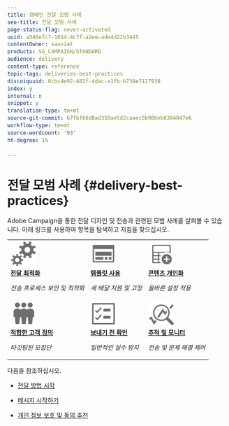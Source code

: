 ```yaml
---
title: 캠페인 전달 모범 사례
seo-title: 전달 모범 사례
page-status-flag: never-activated
uuid: a540efc7-105d-4c7f-a2ee-ade4d22b3445
contentOwner: sauviat
products: SG_CAMPAIGN/STANDARD
audience: delivery
content-type: reference
topic-tags: deliveries-best-practices
discoiquuid: 0cbc4e92-482f-4dac-a1fb-b738e7127938
index: y
internal: n
snippet: y
translation-type: tm+mt
source-git-commit: 67fbf66d8ad358ae5d2caaec5b90beb6304047e6
workflow-type: tm+mt
source-wordcount: '93'
ht-degree: 1%

---
```



# 전달 모범 사례 {#delivery-best-practices}

Adobe Campaign을 통한 전달 디자인 및 전송과 관련된 모범 사례를 살펴볼 수 있습니다. 아래 링크를 사용하여 항목을 탐색하고 지침을 찾으십시오.

<table>
<tr>
  <td>
    <a href="optimize-delivery.md">
      <img alt="최적화" src="assets/do-not-localize/optimize.svg" width="60px"/>
    </a>
    <div>
      <a href="optimize-delivery.md">
    <strong>전달 최적화</strong>
    </a>
    </div>
    <p>
    <em>전송 프로세스 보안 및 최적화</em>
    <p>
  </td>
   <td>
    <a href="use-templates.md">
      <img alt="템플릿" src="assets/do-not-localize/design.svg" width="60px"/>
    </a>
    <div>
      <a href="use-templates.md">
    <strong>템플릿 사용</strong>
    </a>
    </div>
    <p>
    <em>새 배달 지원 및 고정</em>
    <p>
  </td>
  <td>
    <a href="design-and-personalize.md">
      <img alt="디자인" src="assets/do-not-localize/custom.svg" width="60px"/>
    </a>
    <div>
      <a href="design-and-personalize.md">
    <strong>콘텐츠 개인화</strong>
    </a>
    </div>
    <p>
    <em>올바른 설정 적용</em>
    <p>
  </td>
</tr>
<tr>
  <td>
    <a href="define-the-right-audience.md">
      <img alt="타겟" src="assets/do-not-localize/profiles.svg" width="60px"/>
    </a>
    <div>
      <a href="define-the-right-audience.md">
    <strong>적합한 고객 정의</strong>
    </a>
    </div>
    <p>
    <em>타깃팅된 모집단</em>
    <p>
  </td>
   <td>
    <a href="check-before-sending.md">
      <img alt="확인" src="assets/do-not-localize/start.svg" width="60px"/>
    </a>
    <div>
      <a href="check-before-sending.md">
    <strong>보내기 전 확인</strong>
    </a>
    </div>
    <p>
    <em>일반적인 실수 방지</em>
    <p>
  </td>
  <td>
    <a href="track-and-monitor.md">
      <img alt="최적화" src="assets/do-not-localize/troubleshoot.svg" width="60px"/>
    </a>
    <div>
      <a href="track-and-monitor.md">
    <strong>추적 및 모니터</strong>
    </a>
    </div>
    <p>
    <em>전송 및 문제 해결 제어</em>
    <p>
  </td>
</tr>
</table>

다음을 참조하십시오.

* [전달 방법 시작](../../sending/using/about-deliverability.md)

* [메시지 시작하기](../../channels/using/get-started-communication-channels.md)

* [개인 정보 보호 및 동의 추천](../../start/using/privacy.md)
